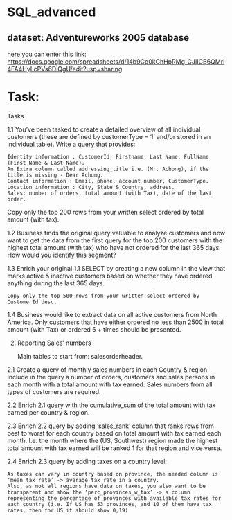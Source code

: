 # SQL_advanced
## dataset: Adventureworks 2005 database

here you can enter this link:
https://docs.google.com/spreadsheets/d/14b9Co0kChHpRMg_CJIICB6QMrl4FA4HyLcPVs6DiQgU/edit?usp=sharing
# Task:
Tasks

1.1 You’ve been tasked to create a detailed overview of all individual customers (these are defined by customerType = ‘I’ and/or stored in an individual table). Write a query that provides:

    Identity information : CustomerId, Firstname, Last Name, FullName (First Name & Last Name).
    An Extra column called addressing_title i.e. (Mr. Achong), if the title is missing - Dear Achong.
    Contact information : Email, phone, account number, CustomerType.
    Location information : City, State & Country, address.
    Sales: number of orders, total amount (with Tax), date of the last order.

Copy only the top 200 rows from your written select ordered by total amount (with tax).

1.2 Business finds the original query valuable to analyze customers and now want to get the data from the first query for the top 200 customers with the highest total amount (with tax)
who have not ordered for the last 365 days. How would you identify this segment?

1.3 Enrich your original 1.1 SELECT by creating a new column in the view that marks active & inactive customers based on whether they have ordered anything during the last 365 days.

    Copy only the top 500 rows from your written select ordered by CustomerId desc.

1.4 Business would like to extract data on all active customers from North America. Only customers that have either ordered no less than 2500 in total amount (with Tax) or ordered 5 + times should be presented.

2. Reporting Sales’ numbers

    Main tables to start from: salesorderheader.

2.1 Create a query of monthly sales numbers in each Country & region. Include in the query a number of orders, customers and sales persons in each month with a total amount with tax earned.
Sales numbers from all types of customers are required.

2.2 Enrich 2.1 query with the cumulative_sum of the total amount with tax earned per country & region.

2.3 Enrich 2.2 query by adding ‘sales_rank’ column that ranks rows from best to worst for each country based on total amount with tax earned each month. I.e. 
the month where the (US, Southwest) region made the highest total amount with tax earned will be ranked 1 for that region and vice versa.

2.4 Enrich 2.3 query by adding taxes on a country level:

    As taxes can vary in country based on province, the needed column is ‘mean_tax_rate’ -> average tax rate in a country.
    Also, as not all regions have data on taxes, you also want to be transparent and show the ‘perc_provinces_w_tax’ -> a column representing the percentage of provinces with available tax rates for each country (i.e. If US has 53 provinces, and 10 of them have tax rates, then for US it should show 0,19)



